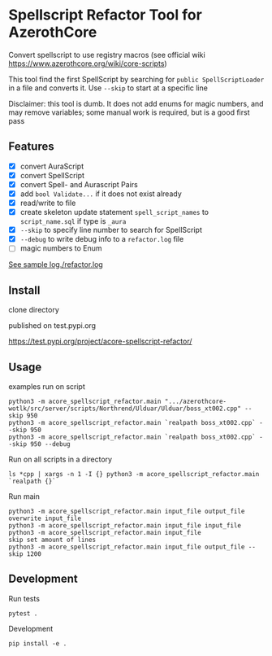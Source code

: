 # Spellscript Refactor Tool for AzerothCore
Convert spellscript to use registry macros (see official wiki https://www.azerothcore.org/wiki/core-scripts)

This tool find the first SpellScript by searching for `public SpellScriptLoader` in a file and converts it. Use `--skip` to start at a specific line

Disclaimer: this tool is dumb. It does not add enums for magic numbers, and may remove variables; some manual work is required, but is a good first pass

## Features

- [x] convert AuraScript
- [x] convert SpellScript
- [x] convert Spell- and Aurascript Pairs
- [x] add `bool Validate...` if it does not exist already
- [x] read/write to file
- [x] create skeleton update statement `spell_script_names` to `script_name.sql` if type is `_aura`
- [x] `--skip` to specify line number to search for SpellScript
- [x] `--debug` to write debug info to a `refactor.log` file
- [ ] magic numbers to Enum

[See sample log./refactor.log](https://github.com/sogladev/spellscript-refactor-tool/blob/main/refactor.log)

## Install
clone directory

published on test.pypi.org

https://test.pypi.org/project/acore-spellscript-refactor/

## Usage

examples run on script
```
python3 -m acore_spellscript_refactor.main ".../azerothcore-wotlk/src/server/scripts/Northrend/Ulduar/Ulduar/boss_xt002.cpp" --skip 950
python3 -m acore_spellscript_refactor.main `realpath boss_xt002.cpp` --skip 950
python3 -m acore_spellscript_refactor.main `realpath boss_xt002.cpp` --skip 950 --debug
```

Run on all scripts in a directory
```
ls *cpp | xargs -n 1 -I {} python3 -m acore_spellscript_refactor.main `realpath {}`
```

Run main
```
python3 -m acore_spellscript_refactor.main input_file output_file
overwrite input_file
python3 -m acore_spellscript_refactor.main input_file input_file
python3 -m acore_spellscript_refactor.main input_file
skip set amount of lines
python3 -m acore_spellscript_refactor.main input_file output_file --skip 1200
```

## Development

Run tests
```
pytest .
```

Development
```
pip install -e .
```
